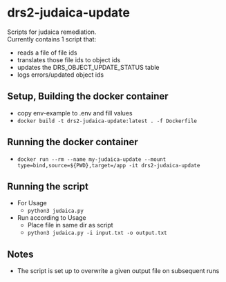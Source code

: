 # drs2-judaica-update

Scripts for judaica remediation.  
Currently contains 1 script that:
- reads a file of file ids
- translates those file ids to object ids
- updates the DRS_OBJECT_UPDATE_STATUS table
- logs errors/updated object ids

## Setup, Building the docker container
- copy env-example to .env and fill values
- `docker build -t drs2-judaica-update:latest . -f Dockerfile` 
## Running the docker container
- `docker run --rm --name my-judaica-update --mount type=bind,source=${PWD},target=/app -it drs2-judaica-update` 

## Running the script
- For Usage
  - `python3 judaica.py`
- Run according to Usage
  - Place file in same dir as script
  - `python3 judaica.py -i input.txt -o output.txt`

## Notes
- The script is set up to overwrite a given output file on subsequent runs 
  